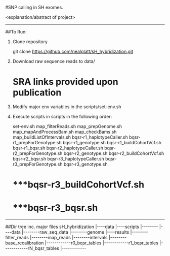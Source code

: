 #SNP calling in SH exomes.

<explanation/abstract of project>

----------
##To Run:

1) Clone repository

    git clone https://github.com/nealplatt/sH_hybridization.git


2) Download raw sequence reads to data/
    
    # SRA links provided upon publication

3) Modify major env variables in the scripts/set-env.sh 


4) Execute scripts in scripts in the following order:

    set-env.sh
    map_filterReads.sh
    map_prepGenome.sh
    map_mapAndProcessBam.sh
    map_checkBams.sh
    map_buildListOfIntervals.sh
    bqsr-r1_haplotypeCaller.sh
    bqsr-r1_prepForGenotype.sh
    bqsr-r1_genotype.sh
    bqsr-r1_buildCohortVcf.sh
    bqsr-r1_bqsr.sh
    bqsr-r2_haplotypeCaller.sh
    bqsr-r2_prepForGenotype.sh
    bqsr-r2_genotype.sh
    bqsr-r2_buildCohortVcf.sh
    bqsr-r2_bqsr.sh
    bqsr-r3_haplotypeCaller.sh
    bqsr-r3_prepForGenotype.sh
    bqsr-r3_genotype.sh
    # ***bqsr-r3_buildCohortVcf.sh
    # ***bqsr-r3_bqsr.sh



----------
##Dir tree inc. major files
    sH_hybridization
    |----data
    |----scripts
    |--------<see above>
    |----data
    |--------raw_seq_data
    |--------genome
    |----results
    |--------filter_reads
    |--------map_reads
    |--------intervals
    |--------base_recalibration
    |------------r0_bqsr_tables
    |------------r1_bqsr_tables
    |------------rN_bqsr_tables
    |------------<final modified bams>
